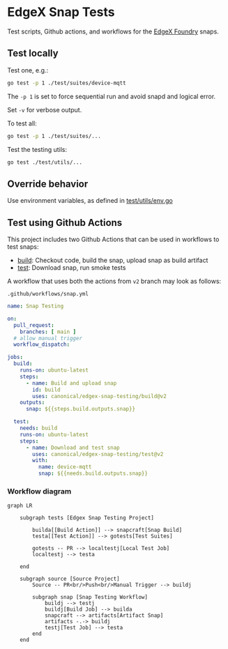 # EdgeX Snap Tests
Test scripts, Github actions, and workflows for the [EdgeX Foundry](https://docs.edgexfoundry.org/) snaps.

## Test locally
Test one, e.g.:
```bash
go test -p 1 ./test/suites/device-mqtt
```
The `-p 1` is set to force sequential run and avoid snapd and logical error.

Set `-v` for verbose output.

To test all:
```bash
go test -p 1 ./test/suites/...
```

Test the testing utils:
```bash
go test ./test/utils/...
```

## Override behavior
Use environment variables, as defined in [test/utils/env.go](./test/utils/env.go)

## Test using Github Actions
This project includes two Github Actions that can be used in workflows to test snaps:
* [build](./build): Checkout code, build the snap, upload snap as build artifact
* [test](./test): Download snap, run smoke tests

A workflow that uses both the actions from `v2` branch may look as follows:

`.github/workflows/snap.yml`
```yaml
name: Snap Testing

on:
  pull_request:
    branches: [ main ]
  # allow manual trigger
  workflow_dispatch:

jobs:
  build:
    runs-on: ubuntu-latest
    steps:
      - name: Build and upload snap
        id: build
        uses: canonical/edgex-snap-testing/build@v2
    outputs:
      snap: ${{steps.build.outputs.snap}}

  test:
    needs: build
    runs-on: ubuntu-latest
    steps:
      - name: Download and test snap
        uses: canonical/edgex-snap-testing/test@v2
        with:
          name: device-mqtt
          snap: ${{needs.build.outputs.snap}}
```

### Workflow diagram
```mermaid
graph LR

    subgraph tests [Edgex Snap Testing Project]
        
        builda[[Build Action]] --> snapcraft[Snap Build]
        testa[[Test Action]] --> gotests[Test Suites]
        
        gotests -- PR --> localtestj[Local Test Job]
        localtestj --> testa
        
    end

    subgraph source [Source Project]
        Source -- PR<br/>Push<br/>Manual Trigger --> buildj
        
        subgraph snap [Snap Testing Workflow]
            buildj --> testj
            buildj[Build Job] --> builda
            snapcraft --> artifacts[Artifact Snap]
            artifacts -.-> buildj
            testj[Test Job] --> testa
        end
    end
```
